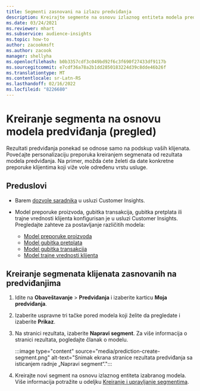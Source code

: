 ```yaml
---
title: Segmenti zasnovani na izlazu predviđanja
description: Kreirajte segmente na osnovu izlaznog entiteta modela predviđanja.
ms.date: 03/24/2021
ms.reviewer: mhart
ms.subservice: audience-insights
ms.topic: how-to
author: zacookmsft
ms.author: zacook
manager: shellyha
ms.openlocfilehash: b0b3357cdf3c049bd92f6c3f690f27433df9117b
ms.sourcegitcommit: e7cdf36a78a2b1dd2850183224d39c8dde46b26f
ms.translationtype: MT
ms.contentlocale: sr-Latn-RS
ms.lasthandoff: 02/16/2022
ms.locfileid: "8226680"
---
```

# <a name="create-a-segment-based-on-a-prediction-model-preview"></a>Kreiranje segmenta na osnovu modela predviđanja (pregled)

Rezultati predviđanja ponekad se odnose samo na podskup vaših klijenata. Povećajte personalizaciju preporuka kreiranjem segmenata od rezultata modela predviđanja. Na primer, možda ćete želeti da date konkretne preporuke klijentima koji viže vole određenu vrstu usluge. 

## <a name="prerequisites"></a>Preduslovi

- Barem [dozvole saradnika](permissions.md) u usluzi Customer Insights.

- Model preporuke proizvoda, gubitka transakcija, gubitka pretplata ili trajne vrednosti klijenta konfigurisan je u usluzi Customer Insights. Pregledajte zahteve za postavljanje različitih modela:

  - [Model preporuke proizvoda](predict-product-recommendation.md)
  - [Model gubitka pretplata](predict-subscription-churn.md)
  - [Model gubitka transakcija](predict-transactional-churn.md)
  - [Model trajne vrednosti klijenta](predict-customer-lifetime-value.md)

## <a name="create-a-customer-segment-based-on-predictions"></a>Kreiranje segmenata klijenata zasnovanih na predviđanjima

1. Idite na **Obaveštavanje** > **Predviđanja** i izaberite karticu **Moja predviđanja**.

1. Izaberite uspravne tri tačke pored modela koji želite da pregledate i izaberite **Prikaz**.

1. Na stranici rezultata, izaberite **Napravi segment**. Za više informacija o stranici rezultata, pogledajte članak o modelu.

   :::image type="content" source="media/prediction-create-segment.png" alt-text="Snimak ekrana stranice rezultata predviđanja sa isticanjem radnje „Napravi segment“.":::

1. Kreirajte novi segment na osnovu izlaznog entiteta izabranog modela. Više informacija potražite u odeljku [Kreiranje i upravljanje segmentima](segments.md).